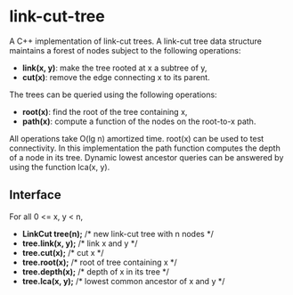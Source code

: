 # link-cut-tree
A C++ implementation of link-cut trees. A link-cut tree data structure maintains a forest of nodes subject to the following operations:
* __link(x, y)__: make the tree rooted at x a subtree of y,
* __cut(x)__: remove the edge connecting x to its parent.

The trees can be queried using the following operations:
* __root(x)__: find the root of the tree containing x,
* __path(x)__: compute a function of the nodes on the root-to-x path.

All operations take O(lg n) amortized time. root(x) can be used to test connectivity. In this implementation the path function computes the depth of a node in its tree. Dynamic lowest ancestor queries can be answered by using the function lca(x, y).

Interface
---

For all 0 <= x, y < n,

* **LinkCut tree(n);** /* new link-cut tree with n nodes */
* **tree.link(x, y);** /* link x and y */
* **tree.cut(x);** /* cut x */
* **tree.root(x);** /* root of tree containing x */
* **tree.depth(x);** /* depth of x in its tree */
* **tree.lca(x, y);** /* lowest common ancestor of x and y */
